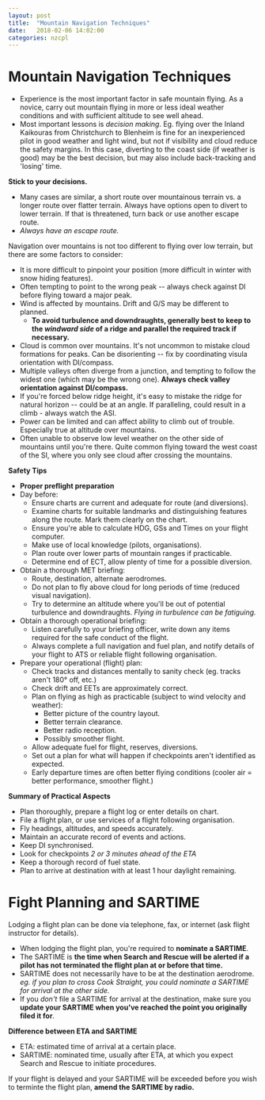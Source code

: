 ```yaml
---
layout: post
title:  "Mountain Navigation Techniques"
date:   2018-02-06 14:02:00
categories: nzcpl
---
```


# Mountain Navigation Techniques

 * Experience is the most important factor in safe mountain flying. As a novice, carry out mountain
   flying in more or less ideal weather conditions and with sufficient altitude to see well ahead.
 * Most important lessons is *decision making*. Eg. flying over the Inland Kaikouras from Christchurch
   to Blenheim is fine for an inexperienced pilot in good weather and light wind, but not if visibility
   and cloud reduce the safety margins. In this case, diverting to the coast side (if weather is good)
   may be the best decision, but may also include back-tracking and 'losing' time.

**Stick to your decisions.**

 * Many cases are similar, a short route over mountainous terrain vs. a longer route over flatter
   terrain. Always have options open to divert to lower terrain. If that is threatened, turn back or
   use another escape route.
 * *Always have an escape route.*

Navigation over mountains is not too different to flying over low terrain, but there are some factors
to consider:

 * It is more difficult to pinpoint your position (more difficult in winter with snow hiding features).
 * Often tempting to point to the wrong peak -- always check against DI before flying toward a major
   peak.
 * Wind is affected by mountains. Drift and G/S may be different to planned.
    * **To avoid turbulence and downdraughts, generally best to keep to the *windward side* of a ridge
      and parallel the required track if necessary.**
 * Cloud is common over mountains. It's not uncommon to mistake cloud formations for peaks. Can be
   disorienting -- fix by coordinating visula orientation with DI/compass.
 * Multiple valleys often diverge from a junction, and tempting to follow the widest one (which may be
   the wrong one). **Always check valley orientation against DI/compass.**
 * If you're forced below ridge height, it's easy to mistake the ridge for natural horizon -- could
   be at an angle. If paralleling, could result in a climb - always watch the ASI.
 * Power can be limited and can affect ability to climb out of trouble. Especially true at altitude
   over mountains.
 * Often unable to observe low level weather on the other side of mountains until you're there. Quite
   common flying toward the west coast of the SI, where you only see cloud after crossing the
   mountains.

**Safety Tips**

 * **Proper preflight preparation**
  * Day before:
     * Ensure charts are current and adequate for route (and diversions).
     * Examine charts for suitable landmarks and distinguishing features along the route. Mark them
       clearly on the chart.
     * Ensure you're able to calculate HDG, GSs and Times on your flight computer.
     * Make use of local knowledge (pilots, organisations).
     * Plan route over lower parts of mountain ranges if practicable.
     * Determine end of ECT, allow plenty of time for a possible diversion.
  * Obtain a thorough MET briefing:
     * Route, destination, alternate aerodromes.
     * Do not plan to fly above cloud for long periods of time (reduced visual navigation).
     * Try to determine an altitude where you'll be out of potential turbulence and downdraughts.
       *Flying in turbulence can be fatiguing.*
  * Obtain a thorough operational briefing:
     * Listen carefully to your briefing officer, write down any items required for the safe
       conduct of the flight.
     * Always complete a full navigation and fuel plan, and notify details of your flight to ATS
       or reliable flight following organisation.
  * Prepare your operational (flight) plan:
     * Check tracks and distances mentally to sanity check (eg. tracks aren't 180&deg; off, etc.)
     * Check drift and EETs are approximately correct.
     * Plan on flying as high as practicable (subject to wind velocity and weather):
        * Better picture of the country layout.
        * Better terrain clearance.
        * Better radio reception.
        * Possibly smoother flight.
     * Allow adequate fuel for flight, reserves, diversions.
     * Set out a plan for what will happen if checkpoints aren't identified as expected.
     * Early departure times are often better flying conditions (cooler air = better performance,
       smoother flight.)

**Summary of Practical Aspects**

 * Plan thoroughly, prepare a flight log or enter details on chart.
 * File a flight plan, or use services of a flight following organisation.
 * Fly headings, altitudes, and speeds accurately.
 * Maintain an accurate record of events and actions.
 * Keep DI synchronised.
 * Look for checkpoints *2 or 3 minutes ahead of the ETA*
 * Keep a thorough record of fuel state.
 * Plan to arrive at destination with at least 1 hour daylight remaining.

# Fight Planning and SARTIME

Lodging a flight plan can be done via telephone, fax, or internet (ask flight instructor for details).

 * When lodging the flight plan, you're required to **nominate a SARTIME**.
 * The SARTIME is **the time when Search and Rescue will be alerted if a pilot has not terminated the
   flight plan at or before that time.**
 * SARTIME does not necessarily have to be at the destination aerodrome.
    *eg. if you plan to cross Cook Straight, you could nominate a SARTIME for arrival at the other side.*
 * If you *don't* file a SARTIME for arrival at the destination, make sure you **update your SARTIME
   when you've reached the point you originally filed it for**.

**Difference between ETA and SARTIME**

 * ETA: estimated time of arrival at a certain place.
 * SARTIME: nominated time, usually after ETA, at which you expect Search and Rescue to initiate
   procedures.

If your flight is delayed and your SARTIME will be exceeded before you wish to terminte the flight
plan, **amend the SARTIME by radio.**
